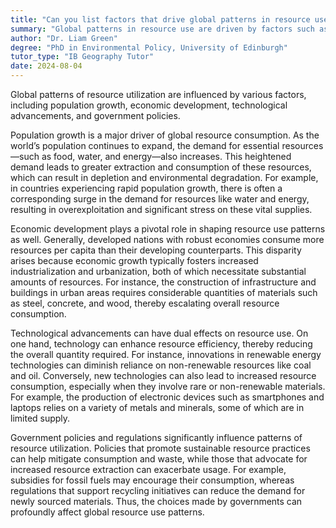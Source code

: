 ```yaml
---
title: "Can you list factors that drive global patterns in resource use?"
summary: "Global patterns in resource use are driven by factors such as population growth, economic development, technology, and government policies."
author: "Dr. Liam Green"
degree: "PhD in Environmental Policy, University of Edinburgh"
tutor_type: "IB Geography Tutor"
date: 2024-08-04
---
```


Global patterns of resource utilization are influenced by various factors, including population growth, economic development, technological advancements, and government policies.

Population growth is a major driver of global resource consumption. As the world’s population continues to expand, the demand for essential resources—such as food, water, and energy—also increases. This heightened demand leads to greater extraction and consumption of these resources, which can result in depletion and environmental degradation. For example, in countries experiencing rapid population growth, there is often a corresponding surge in the demand for resources like water and energy, resulting in overexploitation and significant stress on these vital supplies.

Economic development plays a pivotal role in shaping resource use patterns as well. Generally, developed nations with robust economies consume more resources per capita than their developing counterparts. This disparity arises because economic growth typically fosters increased industrialization and urbanization, both of which necessitate substantial amounts of resources. For instance, the construction of infrastructure and buildings in urban areas requires considerable quantities of materials such as steel, concrete, and wood, thereby escalating overall resource consumption.

Technological advancements can have dual effects on resource use. On one hand, technology can enhance resource efficiency, thereby reducing the overall quantity required. For instance, innovations in renewable energy technologies can diminish reliance on non-renewable resources like coal and oil. Conversely, new technologies can also lead to increased resource consumption, especially when they involve rare or non-renewable materials. For example, the production of electronic devices such as smartphones and laptops relies on a variety of metals and minerals, some of which are in limited supply.

Government policies and regulations significantly influence patterns of resource utilization. Policies that promote sustainable resource practices can help mitigate consumption and waste, while those that advocate for increased resource extraction can exacerbate usage. For example, subsidies for fossil fuels may encourage their consumption, whereas regulations that support recycling initiatives can reduce the demand for newly sourced materials. Thus, the choices made by governments can profoundly affect global resource use patterns.
    
